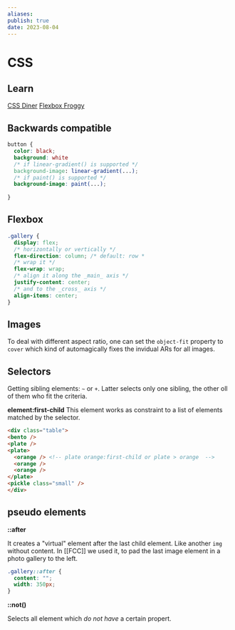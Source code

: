```yaml
---
aliases:
publish: true
date: 2023-08-04
---
```

# CSS

## Learn

[CSS Diner](https://flukeout.github.io/) 
[Flexbox Froggy](https://flexboxfroggy.com/)


## Backwards compatible

```css
button {
  color: black;
  background: white
  /* if linear-gradient() is supported */
  background-image: linear-gradient(...);
  /* if paint() is supported */
  background-image: paint(...);
  
}
```

## Flexbox

```css
.gallery {
  display: flex;
  /* horizontally or vertically */
  flex-direction: column; /* default: row *
  /* wrap it */
  flex-wrap: wrap;
  /* align it along the _main_ axis */
  justify-content: center;
  /* and to the _cross_ axis */
  align-items: center;
}

```

## Images

To deal with different aspect ratio, one can set the `object-fit` property to `cover` which kind of automagically fixes the invidual ARs for all images.


## Selectors

Getting sibling elements: `~` or `+`. Latter selects only one sibling, the other oll of them who fit the criteria.

**element:first-child** This element works as constraint to a list of elements matched by the selector.

```html
<div class="table">
<bento />
<plate />
<plate>
  <orange /> <!-- plate orange:first-child or plate > orange  -->
  <orange />
  <orange />
</plate>
<pickle class="small" />
</div>
```



## pseudo elements

**::after**

It creates a "virtual" element after the last child element. Like another `img` without content. In [[FCC]] we used it, to pad the last image element in a photo gallery to the left. 

```css
.gallery::after {
  content: "";
  width: 350px;
}
```

**::not()**

Selects all element which *do not have* a certain propert.

